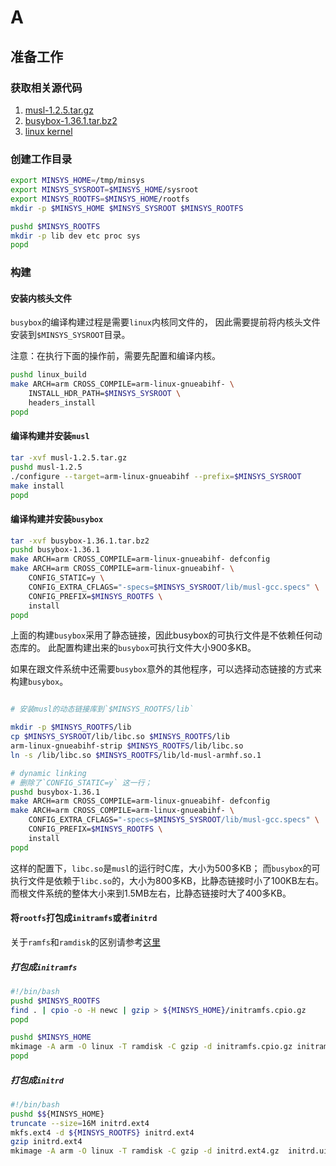 # A

## 准备工作

### 获取相关源代码

1. [musl-1.2.5.tar.gz](https://musl.libc.org/releases/musl-1.2.5.tar.gz)
2. [busybox-1.36.1.tar.bz2](https://busybox.net/downloads/busybox-1.36.1.tar.bz2)
3. [linux kernel](https://www.kernel.org/)


### 创建工作目录

```sh
export MINSYS_HOME=/tmp/minsys
export MINSYS_SYSROOT=$MINSYS_HOME/sysroot
export MINSYS_ROOTFS=$MINSYS_HOME/rootfs
mkdir -p $MINSYS_HOME $MINSYS_SYSROOT $MINSYS_ROOTFS

pushd $MINSYS_ROOTFS
mkdir -p lib dev etc proc sys 
popd
```

### 构建

#### 安装内核头文件

`busybox`的编译构建过程是需要`linux`内核同文件的，
因此需要提前将内核头文件安装到`$MINSYS_SYSROOT`目录。

注意：在执行下面的操作前，需要先配置和编译内核。

```sh
pushd linux_build
make ARCH=arm CROSS_COMPILE=arm-linux-gnueabihf- \
    INSTALL_HDR_PATH=$MINSYS_SYSROOT \
    headers_install
popd
```
#### 编译构建并安装`musl`

```sh
tar -xvf musl-1.2.5.tar.gz
pushd musl-1.2.5
./configure --target=arm-linux-gnueabihf --prefix=$MINSYS_SYSROOT
make install
popd
```

#### 编译构建并安装`busybox`

```sh
tar -xvf busybox-1.36.1.tar.bz2
pushd busybox-1.36.1
make ARCH=arm CROSS_COMPILE=arm-linux-gnueabihf- defconfig
make ARCH=arm CROSS_COMPILE=arm-linux-gnueabihf- \
    CONFIG_STATIC=y \
    CONFIG_EXTRA_CFLAGS="-specs=$MINSYS_SYSROOT/lib/musl-gcc.specs" \
    CONFIG_PREFIX=$MINSYS_ROOTFS \
    install
popd
```

上面的构建`busybox`采用了静态链接，因此busybox的可执行文件是不依赖任何动态库的。
此配置构建出来的`busybox`可执行文件大小900多KB。

如果在跟文件系统中还需要`busybox`意外的其他程序，可以选择动态链接的方式来构建`busybox`。

```sh

# 安装musl的动态链接库到`$MINSYS_ROOTFS/lib`

mkdir -p $MINSYS_ROOTFS/lib
cp $MINSYS_SYSROOT/lib/libc.so $MINSYS_ROOTFS/lib
arm-linux-gnueabihf-strip $MINSYS_ROOTFS/lib/libc.so
ln -s /lib/libc.so $MINSYS_ROOTFS/lib/ld-musl-armhf.so.1

# dynamic linking
# 删除了`CONFIG_STATIC=y` 这一行；
pushd busybox-1.36.1
make ARCH=arm CROSS_COMPILE=arm-linux-gnueabihf- defconfig
make ARCH=arm CROSS_COMPILE=arm-linux-gnueabihf- \
    CONFIG_EXTRA_CFLAGS="-specs=$MINSYS_SYSROOT/lib/musl-gcc.specs" \
    CONFIG_PREFIX=$MINSYS_ROOTFS \
    install
popd
```

这样的配置下，`libc.so`是`musl`的运行时C库，大小为500多KB；
而`busybox`的可执行文件是依赖于`libc.so`的，大小为800多KB，比静态链接时小了100KB左右。
而根文件系统的整体大小来到1.5MB左右，比静态链接时大了400多KB。



#### 将`rootfs`打包成`initramfs`或者`initrd`

关于`ramfs`和`ramdisk`的区别请参考[这里](https://docs.kernel.org/filesystems/ramfs-rootfs-initramfs.html)


##### 打包成`initramfs`

```sh
#!/bin/bash
pushd $MINSYS_ROOTFS
find . | cpio -o -H newc | gzip > ${MINSYS_HOME}/initramfs.cpio.gz
popd

pushd $MINSYS_HOME
mkimage -A arm -O linux -T ramdisk -C gzip -d initramfs.cpio.gz initramfs.uimg
popd
```

##### 打包成`initrd`

```sh
#!/bin/bash
pushd $${MINSYS_HOME}
truncate --size=16M initrd.ext4
mkfs.ext4 -d ${MINSYS_ROOTFS} initrd.ext4
gzip initrd.ext4
mkimage -A arm -O linux -T ramdisk -C gzip -d initrd.ext4.gz  initrd.uimg
```
